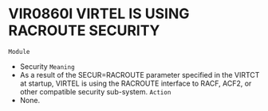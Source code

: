 # VIR0860I VIRTEL IS USING RACROUTE SECURITY
`Module`
- Security
`Meaning`
- As a result of the SECUR=RACROUTE parameter specified in the VIRTCT at startup, VIRTEL is using the RACROUTE interface to RACF, ACF2, or other compatible security sub-system.
`Action`
- None.

